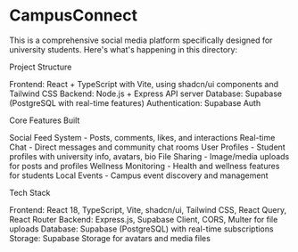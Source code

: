 # CampusConnect

This is a comprehensive social media platform specifically designed for university students. Here's what's happening in this directory:

Project Structure

Frontend: React + TypeScript with Vite, using shadcn/ui components and Tailwind CSS
Backend: Node.js + Express API server
Database: Supabase (PostgreSQL with real-time features)
Authentication: Supabase Auth

Core Features Built

Social Feed System - Posts, comments, likes, and interactions
Real-time Chat - Direct messages and community chat rooms
User Profiles - Student profiles with university info, avatars, bio
File Sharing - Image/media uploads for posts and profiles
Wellness Monitoring - Health and wellness features for students
Local Events - Campus event discovery and management

Tech Stack

Frontend: React 18, TypeScript, Vite, shadcn/ui, Tailwind CSS, React Query, React Router
Backend: Express.js, Supabase Client, CORS, Multer for file uploads
Database: Supabase (PostgreSQL) with real-time subscriptions
Storage: Supabase Storage for avatars and media files